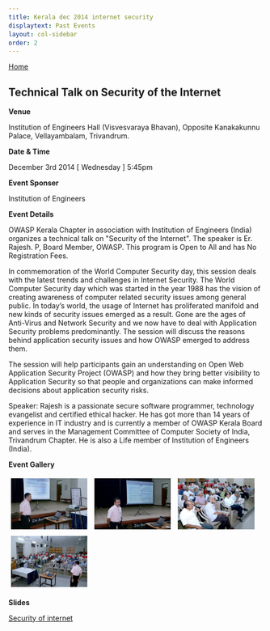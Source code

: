 ```yaml
---
title: Kerala dec 2014 internet security
displaytext: Past Events
layout: col-sidebar
order: 2
---
```

[Home](../index.html)

## Technical Talk on Security of the Internet

**Venue**

Institution of Engineers Hall (Visvesvaraya Bhavan), Opposite Kanakakunnu Palace, Vellayambalam, Trivandrum.

**Date & Time**

December 3rd 2014 [ Wednesday ] 5:45pm

**Event Sponser**

Institution of Engineers

**Event Details**

OWASP Kerala Chapter in association with Institution of Engineers (India) organizes a technical talk on "Security of the Internet". The speaker is Er. Rajesh. P, Board Member, OWASP. This program is Open to All and has No Registration Fees.

In commemoration of the World Computer Security day, this session deals with the latest trends and challenges in Internet Security. The World Computer Security day which was started in the year 1988 has the vision of creating awareness of computer related security issues among general public. In today’s world, the usage of Internet has proliferated manifold and new kinds of security issues emerged as a result. Gone are the ages of Anti-Virus and Network Security and we now have to deal with Application Security problems predominantly. The session will discuss the reasons behind application security issues and how OWASP emerged to address them.

The session will help participants gain an understanding on Open Web Application Security Project (OWASP) and how they bring better visibility to Application Security so that people and organizations can make informed decisions about application security risks.

Speaker: Rajesh is a passionate secure software programmer, technology evangelist and certified ethical hacker. He has got more than 14 years of experience in IT industry and is currently a member of OWASP Kerala Board and serves in the Management Committee of Computer Society of India, Trivandrum Chapter. He is also a Life member of Institution of Engineers (India).

**Event Gallery**

<div class="col">
	<a href="../assets/images/Kerala_dec_2014_internet_security_1.png.jpeg" target="new"><img src="../assets/images/Kerala_dec_2014_internet_security_1.png.jpeg" style="display: inline-block;max-width: 98%;height: auto;width: 30%;margin: 1%;" alt="Rajesh Nair" title="Rajesh Nair"/></a>
	<a href="../assets/images/Kerala_dec_2014_internet_security_2.png.jpeg" target="new"><img src="../assets/images/Kerala_dec_2014_internet_security_2.png.jpeg" style="display: inline-block;max-width: 98%;height: auto;width: 30%;margin: 1%;" alt="Sajith Shetty - Welcome speech" title="Rajesh Nair"/></a>
	<a href="assets/images/Kerala_dec_2014_internet_security_3.png.jpeg" target="new"><img src="../assets/images/Kerala_dec_2014_internet_security_3.png.jpeg"  style="display: inline-block;max-width: 98%;height: auto;width: 30%;margin: 1%;" alt="Audience" title="Rajesh Nair"/></a>
</div>
<div class="col">
	<a href="../assets/images/Kerala_dec_2014_internet_security_4.png.jpeg" target="new"><img src="../assets/images/Kerala_dec_2014_internet_security_4.png.jpeg"  style="display: inline-block;max-width: 98%;height: auto;width: 30%;margin: 1%;" alt="Audience" title="Rajesh Nair"/></a>
</div>


**Slides**

[Security of internet](https://www.slideshare.net/OWASPKerala/security-of-internet)